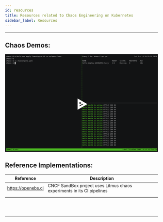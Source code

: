 ```yaml
---
id: resources 
title: Resources related to Chaos Engineering on Kubernetes
sidebar_label: Resources 
---
```

------

## Chaos Demos:

[![Getting Started Demo](/docs/assets/getstarted.svg)](https://asciinema.org/a/G9TcXpgikLuGTBY7btIUNSuWN)

## Reference Implementations:

| Reference          | Description                                                  |
| ------------------ | ------------------------------------------------------------ |
| https://openebs.ci | CNCF SandBox project uses Litmus chaos experiments in its CI pipelines |
|                    |                                                              |
|                    |                                                              |

<br>

<br>

<hr>

<br>

<br>

<!-- Global site tag (gtag.js) - Google Analytics -->

<script async src="https://www.googletagmanager.com/gtag/js?id=UA-92076314-12"></script>
<script>
  window.dataLayer = window.dataLayer || [];
  function gtag(){dataLayer.push(arguments);}
  gtag('js', new Date());

  gtag('config', 'UA-92076314-12');
</script>
